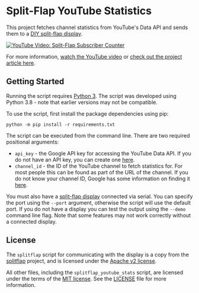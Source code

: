 # Split-Flap YouTube Statistics

This project fetches channel statistics from YouTube's Data API and sends them to a [DIY split-flap display](https://www.partsnotincluded.com/building-diy-split-flap-displays/).

[![YouTube Video: Split-Flap Subscriber Counter](https://user-images.githubusercontent.com/24282108/127647824-dd503acf-b23b-4a29-84bd-f234ba6b3729.jpg)](https://www.youtube.com/watch?v=PxT0BK_w22A "Split-Flap Subscriber Counter")

For more information, [watch the YouTube video](https://www.youtube.com/watch?v=PxT0BK_w22A) or [check out the project article here](https://www.partsnotincluded.com/split-flap-youtube-subscriber-counter).

## Getting Started

Running the script requires [Python 3](https://www.python.org/downloads/). The script was developed using Python 3.8 - note that earlier versions may not be compatible.

To use the script, first install the package dependencies using pip:

```shell
python -m pip install -r requirements.txt
```

The script can be executed from the command line. There are two required positional arguments:
* `api_key` - the Google API key for accessing the YouTube Data API. If you do not have an API key, you can create one [here](https://console.developers.google.com/).
* `channel_id` - the ID of the YouTube channel to fetch statistics for. For most people this can be found as part of the URL of the channel. If you do not know your channel ID, Google has some information on finding it [here](https://support.google.com/youtube/answer/3250431).

You must also have a [split-flap display](https://github.com/scottbez1/splitflap) connected via serial. You can specify the port using the `--port` argument, otherwise the script will use the default port. If you do not have a display you can test the output using the `--demo` command line flag. Note that some features may not work correctly without a connected display.

## License

The `splitflap` script for communicating with the display is a copy from the [splitflap](https://github.com/scottbez1/splitflap) project, and is licensed under the [Apache v2 license](https://github.com/scottbez1/splitflap/blob/master/LICENSE.txt).

All other files, including the `splitflap_youtube_stats` script, are licensed under the terms of the [MIT license](https://opensource.org/licenses/MIT). See the [LICENSE](LICENSE) file for more information.
